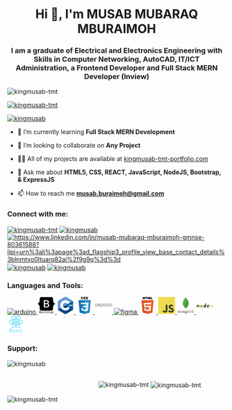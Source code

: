 <h1 align="center">Hi 👋, I'm MUSAB MUBARAQ MBURAIMOH</h1>
<h3 align="center">I am a graduate of Electrical and Electronics Engineering with Skills in Computer Networking, AutoCAD, IT/ICT Administration, a Frontend Developer and Full Stack MERN Developer (Inview)</h3>

<p align="left"> <img src="https://komarev.com/ghpvc/?username=kingmusab-tmt&label=Profile%20views&color=0e75b6&style=flat" alt="kingmusab-tmt" /> </p>

<p align="left"> <a href="https://github.com/ryo-ma/github-profile-trophy"><img src="https://github-profile-trophy.vercel.app/?username=kingmusab-tmt" alt="kingmusab-tmt" /></a> </p>

<p align="left"> <a href="https://twitter.com/kingmusab" target="blank"><img src="https://img.shields.io/twitter/follow/kingmusab?logo=twitter&style=for-the-badge" alt="kingmusab" /></a> </p>

- 🌱 I’m currently learning **Full Stack MERN Development**

- 👯 I’m looking to collaborate on **Any Project**

- 👨‍💻 All of my projects are available at [kingmusab-tmt-portfolio.com](kingmusab-tmt-portfolio.com)

- 💬 Ask me about **HTML5, CSS, REACT, JavaScript, NodeJS, Bootstrap, & ExpressJS**

- 📫 How to reach me **musab.buraimoh@gmail.com**

<h3 align="left">Connect with me:</h3>
<p align="left">
<a href="https://codepen.io/kingmusab-tmt" target="blank"><img align="center" src="https://raw.githubusercontent.com/rahuldkjain/github-profile-readme-generator/master/src/images/icons/Social/codepen.svg" alt="kingmusab-tmt" height="30" width="40" /></a>
<a href="https://twitter.com/kingmusab" target="blank"><img align="center" src="https://raw.githubusercontent.com/rahuldkjain/github-profile-readme-generator/master/src/images/icons/Social/twitter.svg" alt="kingmusab" height="30" width="40" /></a>
<a href="https://linkedin.com/in/https://www.linkedin.com/in/musab-mubaraq-mburaimoh-gmnse-80361588?lipi=urn%3ali%3apage%3ad_flagship3_profile_view_base_contact_details%3blnmtvo0ltuarq82ai%2f9g9q%3d%3d" target="blank"><img align="center" src="https://raw.githubusercontent.com/rahuldkjain/github-profile-readme-generator/master/src/images/icons/Social/linked-in-alt.svg" alt="https://www.linkedin.com/in/musab-mubaraq-mburaimoh-gmnse-80361588?lipi=urn%3ali%3apage%3ad_flagship3_profile_view_base_contact_details%3blnmtvo0ltuarq82ai%2f9g9q%3d%3d" height="30" width="40" /></a>
<a href="https://www.hackerrank.com/kingmusab" target="blank"><img align="center" src="https://raw.githubusercontent.com/rahuldkjain/github-profile-readme-generator/master/src/images/icons/Social/hackerrank.svg" alt="kingmusab" height="30" width="40" /></a>
<a href="https://www.leetcode.com/kingmusab" target="blank"><img align="center" src="https://raw.githubusercontent.com/rahuldkjain/github-profile-readme-generator/master/src/images/icons/Social/leet-code.svg" alt="kingmusab" height="30" width="40" /></a>
</p>

<h3 align="left">Languages and Tools:</h3>
<p align="left"> <a href="https://www.arduino.cc/" target="_blank" rel="noreferrer"> <img src="https://cdn.worldvectorlogo.com/logos/arduino-1.svg" alt="arduino" width="40" height="40"/> </a> <a href="https://getbootstrap.com" target="_blank" rel="noreferrer"> <img src="https://raw.githubusercontent.com/devicons/devicon/master/icons/bootstrap/bootstrap-plain-wordmark.svg" alt="bootstrap" width="40" height="40"/> </a> <a href="https://www.w3schools.com/cpp/" target="_blank" rel="noreferrer"> <img src="https://raw.githubusercontent.com/devicons/devicon/master/icons/cplusplus/cplusplus-original.svg" alt="cplusplus" width="40" height="40"/> </a> <a href="https://www.w3schools.com/css/" target="_blank" rel="noreferrer"> <img src="https://raw.githubusercontent.com/devicons/devicon/master/icons/css3/css3-original-wordmark.svg" alt="css3" width="40" height="40"/> </a> <a href="https://expressjs.com" target="_blank" rel="noreferrer"> <img src="https://raw.githubusercontent.com/devicons/devicon/master/icons/express/express-original-wordmark.svg" alt="express" width="40" height="40"/> </a> <a href="https://www.figma.com/" target="_blank" rel="noreferrer"> <img src="https://www.vectorlogo.zone/logos/figma/figma-icon.svg" alt="figma" width="40" height="40"/> </a> <a href="https://www.w3.org/html/" target="_blank" rel="noreferrer"> <img src="https://raw.githubusercontent.com/devicons/devicon/master/icons/html5/html5-original-wordmark.svg" alt="html5" width="40" height="40"/> </a> <a href="https://developer.mozilla.org/en-US/docs/Web/JavaScript" target="_blank" rel="noreferrer"> <img src="https://raw.githubusercontent.com/devicons/devicon/master/icons/javascript/javascript-original.svg" alt="javascript" width="40" height="40"/> </a> <a href="https://www.mongodb.com/" target="_blank" rel="noreferrer"> <img src="https://raw.githubusercontent.com/devicons/devicon/master/icons/mongodb/mongodb-original-wordmark.svg" alt="mongodb" width="40" height="40"/> </a> <a href="https://nodejs.org" target="_blank" rel="noreferrer"> <img src="https://raw.githubusercontent.com/devicons/devicon/master/icons/nodejs/nodejs-original-wordmark.svg" alt="nodejs" width="40" height="40"/> </a> <a href="https://reactjs.org/" target="_blank" rel="noreferrer"> <img src="https://raw.githubusercontent.com/devicons/devicon/master/icons/react/react-original-wordmark.svg" alt="react" width="40" height="40"/> </a> </p>

<h3 align="left">Support:</h3>
<p><a href="https://www.buymeacoffee.com/kingmusab"> <img align="left" src="https://cdn.buymeacoffee.com/buttons/v2/default-yellow.png" height="50" width="210" alt="kingmusab" /></a></p><br><br>

<p><img align="left" src="https://github-readme-stats.vercel.app/api/top-langs?username=kingmusab-tmt&show_icons=true&locale=en&layout=compact" alt="kingmusab-tmt" /></p>

<p>&nbsp;<img align="center" src="https://github-readme-stats.vercel.app/api?username=kingmusab-tmt&show_icons=true&locale=en" alt="kingmusab-tmt" /></p>

<p><img align="center" src="https://github-readme-streak-stats.herokuapp.com/?user=kingmusab-tmt&" alt="kingmusab-tmt" /></p>
